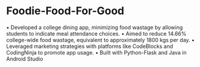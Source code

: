 # Foodie-Food-For-Good

• Developed a college dining app, minimizing food wastage by allowing students to indicate meal attendance choices.
• Aimed to reduce 14.66% college-wide food wastage, equivalent to approximately 1800 kgs per day.
• Leveraged marketing strategies with platforms like CodeBlocks and CodingNinja to promote app usage.
• Built with Python-Flask and Java in Android Studio
